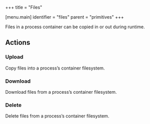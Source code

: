 +++
title = "Files"

[menu.main]
identifier = "files"
parent = "primitives"
+++

Files in a process container can be copied in or out during runtime.

## Actions

### Upload

Copy files into a process’s container filesystem.

### Download

Download files from a process’s container filesystem.

### Delete

Delete files from a process’s container filesystem.

